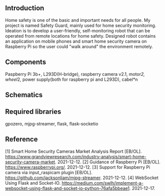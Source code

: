 ## Introduction

Home safety is one of the basic and important needs for all people. My project is named Safety Guard, mainly used for home security monitoring. Ideation is to develop a user-friendly, self-monitoring robot that can be operated from remote locations for home safety. Designed robot contains an application on mobile phones and smart home security camera on Raspberry Pi so the user could "walk around" the environment remotely.

## Components
Paspberry Pi 3b+, L293D(H-bridge), raspberry camera v2.1, motor*2, wheel*2, power supply(both for raspberry pi and L293D), cabel*n

## Schematics


## Required libraries
gpozero, mjpg-streamer, flask, flask-socketio

## Reference
[1] Smart Home Security Cameras Market Analysis Report [EB/OL]. https://www.grandviewresearch.com/industry-analysis/smart-home-security-camera-market. 2021-12-12.
[2] Guidance of Raspberry Pi [EB/OL]. https://www.raspberrypi.org/. 2021-12-12.
[3] Support for Raspberry Pi camera via input_raspicam plugin [EB/OL]. https://github.com/jacksonliam/mjpg-streamer. 2021-12-12.
[4] WebSocket Using Flask and Socket-IO. https://medium.com/swlh/implement-a-websocket-using-flask-and-socket-io-python-76afa5bbeae1. 2021-12-17.

